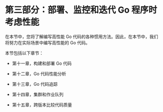 # 第三部分：部署、监控和迭代 Go 程序时考虑性能

在本节中，您将了解编写高性能 Go 代码的各种惯用方法。因此，在本节中，我们将努力在实际场景中编写高性能的 Go 代码。

本节包括以下章节：

+   第十一章，构建和部署 Go 代码

+   第十二章，Go 代码性能分析

+   第十三章，Go 代码追踪

+   第十四章，集群和作业队列

+   第十五章，跨版本比较代码质量
